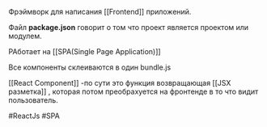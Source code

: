 Фрэймворк для написания [[Frontend]]  приложений.  

Файл **package.json** говорит о том что проект является проектом или модулем. 

РАботает на [[SPA(Single Page Application)]]

Все компоненты склеиваются в один bundle.js 

[[React Component]] -по сути это функция возвращающая [[JSX разметка]] , которая потом преобрахуется на фронтенде в то что видит пользователь.


#ReactJs #SPA

